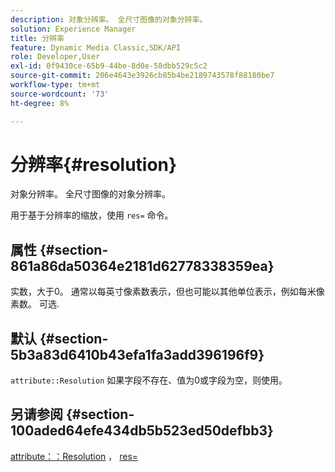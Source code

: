 ```yaml
---
description: 对象分辨率。 全尺寸图像的对象分辨率。
solution: Experience Manager
title: 分辨率
feature: Dynamic Media Classic,SDK/API
role: Developer,User
exl-id: 0f9430ce-65b9-44be-8d0e-58dbb529c5c2
source-git-commit: 206e4643e3926cb85b4be2189743578f88180be7
workflow-type: tm+mt
source-wordcount: '73'
ht-degree: 8%

---
```


# 分辨率{#resolution}

对象分辨率。 全尺寸图像的对象分辨率。

用于基于分辨率的缩放，使用 `res=` 命令。

## 属性 {#section-861a86da50364e2181d62778338359ea}

实数，大于0。 通常以每英寸像素数表示，但也可能以其他单位表示，例如每米像素数。 可选.

## 默认 {#section-5b3a83d6410b43efa1fa3add396196f9}

`attribute::Resolution` 如果字段不存在、值为0或字段为空，则使用。

## 另请参阅 {#section-100aded64efe434db5b523ed50defbb3}

[attribute：：Resolution](../../../../../../is-api/image-catalog/image-serving-api-ref/c-image-catalog-reference/c-attributes-reference/r-resolution.md#reference-2c066a2cc9b04b4ea0c8ae9476e853b4) ， [res=](../../../../../../is-api/http-ref/image-serving-api-ref/c-http-protocol-reference/c-command-reference/r-res.md#reference-3d6fe416801148dea0f786f2b5169e55)
